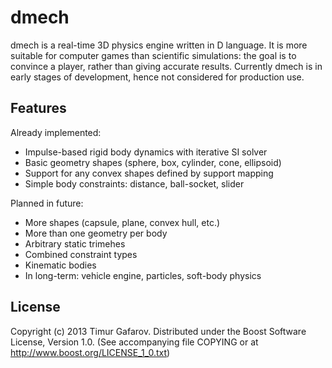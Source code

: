 dmech
=====
dmech is a real-time 3D physics engine written in D language. It is more suitable for computer games than scientific simulations: the goal is to convince a player, rather than giving accurate results. Currently dmech is in early stages of development, hence not considered for production use.

Features
--------
Already implemented:
* Impulse-based rigid body dynamics with iterative SI solver
* Basic geometry shapes (sphere, box, cylinder, cone, ellipsoid)
* Support for any convex shapes defined by support mapping
* Simple body constraints: distance, ball-socket, slider

Planned in future:
* More shapes (capsule, plane, convex hull, etc.)
* More than one geometry per body
* Arbitrary static trimehes
* Combined constraint types
* Kinematic bodies
* In long-term: vehicle engine, particles, soft-body physics

License
-------
Copyright (c) 2013 Timur Gafarov.
Distributed under the Boost Software License, Version 1.0. (See accompanying file COPYING or at http://www.boost.org/LICENSE_1_0.txt)



